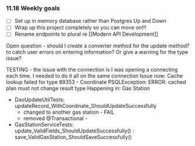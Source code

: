 ### 11.18 Weekly goals 
- [ ] Set up in memory database rather than Postgres Up and Down
- [ ] Wrap up this project completely so you can move on!!!
- [ ] Rename endpoints to plural re [[Modern API Development]]

Open question - should I create a converter method for the update method? to catch user errors on entering information? Or give a warning for the type issue? 

TESTING - the issue with the connection is I was opening a connecting each time. I needed to do it all on the same connection 
Issue now: 
Cache lookup failed for type 89353 - Coordinate
PSQLException: ERROR: cached plan must not change result type
Happening in: Gas Station 
- DaoUpdateUtilTests: updateRecord_WithCoordinate_ShouldUpdateSuccessfully
	- changed to another gas station - FAIL
	- removed @Transactional - 
- GasStationServiceTests: update_ValidFields_ShouldUpdateSuccessfully()
						: save_ValidGasStation_ShouldSaveSuccessfully()